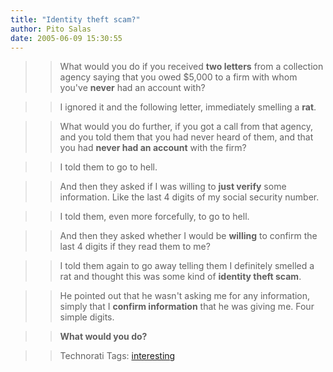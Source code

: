 ```yaml
---
title: "Identity theft scam?"
author: Pito Salas
date: 2005-06-09 15:30:55
---
```


>>

>> What would you do if you received **two letters** from a collection agency
saying that you owed $5,000 to a firm with whom you've **never** had an
account with?

>>

>> I ignored it and the following letter, immediately smelling a **rat**.

>>

>> What would you do further, if you got a call from that agency, and you told
them that you had never heard of them, and that you had **never had an
account** with the firm?

>>

>> I told them to go to hell.

>>

>> And then they asked if I was willing to **just verify** some information.
Like the last 4 digits of my social security number.

>>

>> I told them, even more forcefully, to go to hell.

>>

>> And then they asked whether I would be **willing** to confirm the last 4
digits if they read them to me?

>>

>> I told them again to go away telling them I definitely smelled a rat and
thought this was some kind of **identity theft scam**.

>>

>> He pointed out that he wasn't asking me for any information, simply that I
**confirm information** that he was giving me. Four simple digits.

>>

>> **What would you do?**

>>

>> Technorati Tags: [interesting](<http://technorati.com/tag/interesting>)


